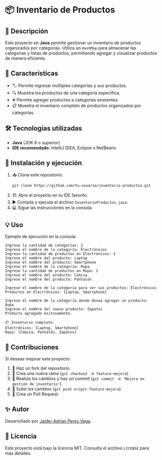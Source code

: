 # 📦 Inventario de Productos

## 📝 Descripción
Este proyecto en **Java** permite gestionar un inventario de productos organizados por categorías. Utiliza un `HashMap` para almacenar las categorías y listas de productos, permitiendo agregar y visualizar productos de manera eficiente.

## 🚀 Características
- 🏷️ Permite ingresar múltiples categorías y sus productos.
- 🔍 Muestra los productos de una categoría específica.
- ➕ Permite agregar productos a categorías existentes.
- 📋 Muestra el inventario completo de productos organizados por categorías.

## 🛠️ Tecnologías utilizadas
- **Java** (JDK 8 o superior)
- **IDE recomendado**: IntelliJ IDEA, Eclipse o NetBeans

## 🔧 Instalación y ejecución
1. 📥 Clona este repositorio:
   ```sh
   git clone https://github.com/tu-usuario/inventario-productos.git
   ```
2. 🏗️ Abre el proyecto en tu IDE favorito.
3. ▶️ Compila y ejecuta el archivo `InventarioProductos.java`.
4. 💻 Sigue las instrucciones en la consola.

## 💡 Uso
Ejemplo de ejecución en la consola:
```
Ingrese la cantidad de categorías: 2
Ingrese el nombre de la categoría: Electrónicos
Ingrese la cantidad de productos en Electrónicos: 2
Ingrese el nombre del producto: Laptop
Ingrese el nombre del producto: Smartphone
Ingrese el nombre de la categoría: Ropa
Ingrese la cantidad de productos en Ropa: 2
Ingrese el nombre del producto: Camisa
Ingrese el nombre del producto: Pantalón

Ingrese el nombre de la categoría para ver sus productos: Electrónicos
Productos en Electrónicos: [Laptop, Smartphone]

Ingrese el nombre de la categoría donde desea agregar un producto: Ropa
Ingrese el nombre del nuevo producto: Zapatos
Producto agregado exitosamente.

📦 Inventario completo:
Electrónicos: [Laptop, Smartphone]
Ropa: [Camisa, Pantalón, Zapatos]
```

## 🤝 Contribuciones
Si deseas mejorar este proyecto:
1. 🔄 Haz un fork del repositorio.
2. 🌱 Crea una nueva rama (`git checkout -b feature-mejora`).
3. 💾 Realiza los cambios y haz un commit (`git commit -m 'Mejora en gestión de inventario'`).
4. 🚀 Sube los cambios (`git push origin feature-mejora`).
5. 🔄 Crea un Pull Request.

## ✨ Autor
Desarrollado por [Jaider Adrian Perez Vega](https://github.com/tu-usuario).

## 📜 Licencia
Este proyecto está bajo la licencia MIT. Consulta el archivo `LICENSE` para más detalles.

